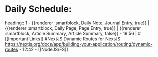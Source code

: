 # Daily Schedule:
heading:: 1
	- {{renderer :smartblock, Daily Note, Journal Entry, true}} | {{renderer :smartblock, Daily Page, Page Entry, true}} | {{renderer :smartblock, Article Summary, Article Summary, false}}
	- 19:56 | #[[Important Links]] #NextJS Dynamic Routes for NextJS https://nextjs.org/docs/app/building-your-application/routing/dynamic-routes
	- 12:42
		- [[NodeJS/FS]]